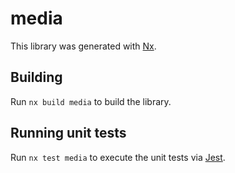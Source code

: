 # media

This library was generated with [Nx](https://nx.dev).

## Building

Run `nx build media` to build the library.

## Running unit tests

Run `nx test media` to execute the unit tests via [Jest](https://jestjs.io).
